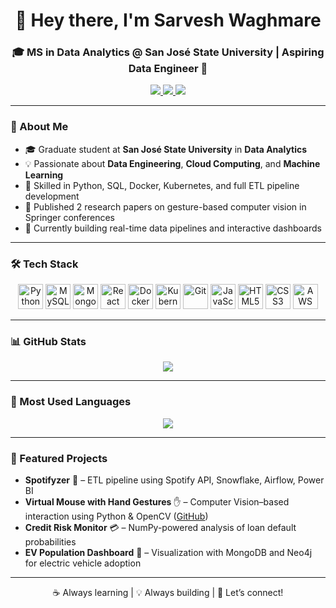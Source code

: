 <h1 align="center">👋 Hey there, I'm Sarvesh Waghmare</h1>
<h3 align="center">🎓 MS in Data Analytics @ San José State University | Aspiring Data Engineer 🚀</h3>

<p align="center">
  <a href="https://www.linkedin.com/in/sarvesh-waghmare-8a631a16b/">
    <img src="https://img.shields.io/badge/LinkedIn-0A66C2?style=for-the-badge&logo=linkedin&logoColor=white"/>
  </a>
  <a href="https://github.com/sarvesh172000">
    <img src="https://img.shields.io/badge/GitHub-000?style=for-the-badge&logo=github&logoColor=white"/>
  </a>
  <a href="https://drive.google.com/file/d/1FbcOSP3fPcgP06Yo1MX-cY3QdgjsQRTb/view?usp=sharing">
    <img src="https://img.shields.io/badge/Resume-grey?style=for-the-badge&logo=read-the-docs&logoColor=white"/>
  </a>
</p>


---

### 🧠 About Me

- 🎓 Graduate student at **San José State University** in **Data Analytics**
- 💡 Passionate about **Data Engineering**, **Cloud Computing**, and **Machine Learning**
- 🔧 Skilled in Python, SQL, Docker, Kubernetes, and full ETL pipeline development
- 📄 Published 2 research papers on gesture-based computer vision in Springer conferences
- 🚀 Currently building real-time data pipelines and interactive dashboards

---

### 🛠️ Tech Stack

<p align="center">
  <img src="https://cdn.jsdelivr.net/gh/devicons/devicon/icons/python/python-original.svg" height="40" alt="Python"/>
  <img src="https://cdn.jsdelivr.net/gh/devicons/devicon/icons/mysql/mysql-original.svg" height="40" alt="MySQL"/>
  <img src="https://cdn.jsdelivr.net/gh/devicons/devicon/icons/mongodb/mongodb-original.svg" height="40" alt="MongoDB"/>
  <img src="https://cdn.jsdelivr.net/gh/devicons/devicon/icons/react/react-original.svg" height="40" alt="React"/>
  <img src="https://cdn.jsdelivr.net/gh/devicons/devicon/icons/docker/docker-original.svg" height="40" alt="Docker"/>
  <img src="https://cdn.jsdelivr.net/gh/devicons/devicon/icons/kubernetes/kubernetes-plain.svg" height="40" alt="Kubernetes"/>
  <img src="https://cdn.jsdelivr.net/gh/devicons/devicon/icons/git/git-original.svg" height="40" alt="Git"/>
  <img src="https://cdn.jsdelivr.net/gh/devicons/devicon/icons/javascript/javascript-original.svg" height="40" alt="JavaScript"/>
  <img src="https://cdn.jsdelivr.net/gh/devicons/devicon/icons/html5/html5-original.svg" height="40" alt="HTML5"/>
  <img src="https://cdn.jsdelivr.net/gh/devicons/devicon/icons/css3/css3-original.svg" height="40" alt="CSS3"/>
  <img src="https://cdn.jsdelivr.net/gh/devicons/devicon@latest/icons/amazonwebservices/amazonwebservices-original-wordmark.svg" height="40" alt="AWS" />
</p>

---

### 📊 GitHub Stats

<p align="center">
  <img src="https://github-readme-stats.vercel.app/api?username=sarvesh172000&show_icons=true&theme=radical&hide_border=true"/>
</p>

---

### 📌 Most Used Languages

<p align="center">
  <img src="https://github-readme-stats.vercel.app/api/top-langs/?username=sarvesh172000&layout=compact&theme=radical&hide_border=true"/>
</p>

---

### 🚀 Featured Projects

- **Spotifyzer** 🎵 – ETL pipeline using Spotify API, Snowflake, Airflow, Power BI  
- **Virtual Mouse with Hand Gestures** ✋ – Computer Vision–based interaction using Python & OpenCV ([GitHub](https://github.com/sarvesh172000/Computer-Vision-Based-Virtual-Mouse-Cursor-Using-Hand-Gesture))  
- **Credit Risk Monitor** 💳 – NumPy-powered analysis of loan default probabilities  
- **EV Population Dashboard** 🚗 – Visualization with MongoDB and Neo4j for electric vehicle adoption

---

<p align="center">
  ☕ Always learning | 💡 Always building | 🤝 Let’s connect!
</p>
